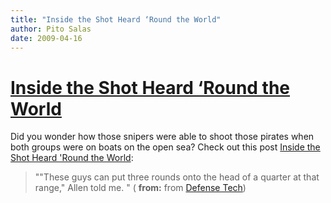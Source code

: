 ```yaml
---
title: "Inside the Shot Heard ‘Round the World"
author: Pito Salas
date: 2009-04-16
---
```

# [Inside the Shot Heard ‘Round the World](None)




Did you wonder how those snipers were able to shoot those pirates when both
groups were on boats on the open sea? Check out this post [Inside the Shot
Heard 'Round the
World](<http://feedproxy.google.com/~r/DefenseTech/~3/-14S39CUKGQ/004799.html>):

> ""These guys can put three rounds onto the head of a quarter at that range,"
> Allen told me. " ( **from:** from [Defense
> Tech](<http://feeds.feedburner.com/defensetech>))


